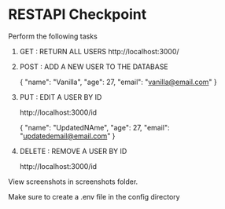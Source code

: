 # RESTAPI Checkpoint

Perform the following tasks

1. GET : RETURN ALL USERS
   http://localhost:3000/

2. POST : ADD A NEW USER TO THE DATABASE

   {
   "name": "Vanilla",
   "age": 27,
   "email": "vanilla@email.com"
   }

3. PUT : EDIT A USER BY ID

   http://localhost:3000/id

   {
   "name": "UpdatedNAme",
   "age": 27,
   "email": "updatedemail@email.com"
   }

4. DELETE : REMOVE A USER BY ID

   http://localhost:3000/id

View screenshots in screenshots folder.

Make sure to create a .env file in the config directory

